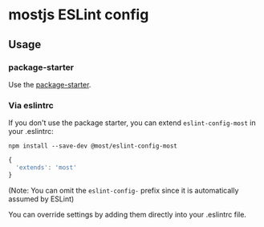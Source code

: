# mostjs ESLint config

## Usage

### package-starter

Use the [package-starter](https://github.com/mostjs/package-starter).

### Via eslintrc

If you don't use the package starter, you can extend `eslint-config-most` in your .eslintrc:

```
npm install --save-dev @most/eslint-config-most
```

```js
{
  'extends': 'most'
}
```

(Note: You can omit the `eslint-config-` prefix since it is automatically assumed by ESLint)

You can override settings by adding them directly into your .eslintrc file.
